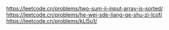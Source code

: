 https://leetcode.cn/problems/two-sum-ii-input-array-is-sorted/
https://leetcode.cn/problems/he-wei-sde-liang-ge-shu-zi-lcof/
https://leetcode.cn/problems/kLl5u1/
